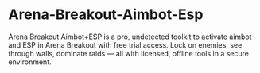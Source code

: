 # Arena-Breakout-Aimbot-Esp
Arena Breakout Aimbot+ESP is a pro, undetected toolkit to activate aimbot and ESP in Arena Breakout with free trial access. Lock on enemies, see through walls, dominate raids — all with licensed, offline tools in a secure environment.
